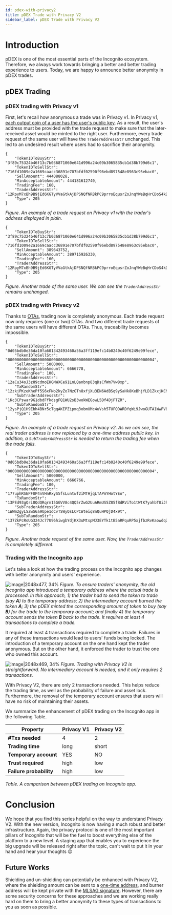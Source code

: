```yaml
---
id: pdex-with-privacy2
title: pDEX Trade with Privacy V2
sidebar_label: pDEX Trade with Privacy V2
---
```


# Introduction
 
pDEX is one of the most essential parts of the Incognito ecosystem. Therefore, we always work towards bringing a better and better trading experience to users. Today, we are happy to announce better anonymity in pDEX trades.

## pDEX Trading

### pDEX trading with Privacy v1
First, let's recall how anonymous a trade was in Privacy v1. In Privacy v1, [each output coin of a user has the user's public key](https://we.incognito.org/t/introduction-to-privacy-v2/12776). As a result, the user's address must be provided with the trade request to make sure that the later-received asset would be minted to the right user. Furthermore, every trade request of the same user will have the `TraderAddressStr` unchanged. This led to an undesired result where users had to sacrifice their anonymity. 
```
{
    "TokenIDToBuyStr": "3f89c75324b46f13c7b036871060e641d996a24c09b3065835cb1d38b799d6c1",
    "TokenIDToSellStr": "716fd1009e2a1669caacc36891e707bfdf02590f96ebd897548e8963c95ebac0",
    "SellAmount": 444088028,
    "MinAcceptableAmount": 444181612740,
    "TradingFee": 160,
    "TraderAddressStr": "12RpyM7xBh9B9jEd6KGTyVVaGtkAjDPSNQfNRBkPC9prroEqusrZoJnqYWeBqHrCDoS4kDLEUfpfETPmQEZbvZiFPU77nF1kk8jQXq5",
    "Type": 205
}
```
*Figure. An example of a trade request on Privacy v1 with the trader's address displayed in plain.*

```
{
    "TokenIDToBuyStr": "3f89c75324b46f13c7b036871060e641d996a24c09b3065835cb1d38b799d6c1",
    "TokenIDToSellStr": "716fd1009e2a1669caacc36891e707bfdf02590f96ebd897548e8963c95ebac0",
    "SellAmount": 389643752,
    "MinAcceptableAmount": 389715926330,
    "TradingFee": 160,
    "TraderAddressStr": "12RpyM7xBh9B9jEd6KGTyVVaGtkAjDPSNQfNRBkPC9prroEqusrZoJnqYWeBqHrCDoS4kDLEUfpfETPmQEZbvZiFPU77nF1kk8jQXq5",
    "Type": 205
}
```
*Figure. Another trade of the same user. We can see the `TraderAddressStr` remains unchanged.*

### pDEX trading with Privacy v2
Thanks to [OTAs](https://we.incognito.org/t/introduction-to-privacy-v2/12776), trading now is completely anonymous. Each trade request now only requires (one or two) OTAs. And two different trade requests of the same users will have different OTAs. Thus, traceability becomes impossible.
```
{
	"TokenIDToBuyStr": "0d05bdb0e36da10fa601342493460a56a3ff119efc14b0240c40f6249e99fece",
	"TokenIDToSellStr": "0000000000000000000000000000000000000000000000000000000000000004",
	"SellAmount": 5000000,
	"MinAcceptableAmount": 6666778,
	"TradingFee": 100,
	"TraderAddressStr": "12aCu34oJ3z89cdmoEHGNWXCe91LnLQanbnp83qDsCfWm7Vw8xp",
	"TxRandomStr": "12zkjPKzeKhePf5S6xFNo2kyZo7NzGTn8xfjXu3EN6AdBSq9ySaHk8KeBhjfLD1ZkxjKCNBMzKcRUZ7en4nuqbrxsvpnuVRB8AAG",
	"SubTraderAddressStr": "1Kc3CPswar9G1dbdFfkdsgFQ1WU2sB3wokWEGowL5Df4DjFTZR",
	"SubTxRandomStr": "12ysPjQ1H9Ebh4BNr5cTgqAKEPZipmq3obmUMc4uVsh5TUFQDWRDfqWi9JwoGUTA1WwPV8CgFQgqCtfo2RLny2zkHVJeZCcKhzyY",
	"Type": 205
}
```
*Figure. An example of a trade request on Privacy v2. As we can see, the real trader address is now replaced by a one-time address public key. In addition, a `SubTraderAddressStr` is needed to return the trading fee when the trade fails.*

```
{
	"TokenIDToBuyStr": "0d05bdb0e36da10fa601342493460a56a3ff119efc14b0240c40f6249e99fece",
	"TokenIDToSellStr": "0000000000000000000000000000000000000000000000000000000000000004",
	"SellAmount": 5000000,
	"MinAcceptableAmount": 6666766,
	"TradingFee": 100,
	"TraderAddressStr": "177uphRSEPFUP4nVHnRxyS5fsLuntwf2iMTHjqLTAPmYHotYEo",
	"TxRandomStr": "13PEd93gQri8QdQRqrm15GGVV8c4QQ5rZwG2UuARmUS5Z85fBdRViTo1tWtK7yahbTUiJhkAcgD6gX4YDnKaUMMv52JsVE5NqJRA",
	"SubTraderAddressStr": "1WWm2gyLSZwS6a9Upe1dCvTSWyQsLCPCWteiq8nQuHPQjD4x9t",
	"SubTxRandomStr": "137ZkPcRoUG324Jc77U96hiwgbYdjKX3uMtspMJ3EYTk1tB5aRPquRP5xjfbzRvKaowdqZV2KDrbgGiKgQfJWiMg7LK4cxandFRX",
	"Type": 205
}
```
*Figure. Another trade request of the same user. Now, the `TraderAddressStr` is completely different.*
### Trading with the Incognito app

Let's take a look at how the trading process on the Incognito app changes with better anonymity and users' experience.

![image|2048x477, 34%](upload://xAvQUR97WMz14Ptni3v377HvAmD.png)
*Figure. To ensure traders' anonymity, the old Incognito app introduced a temporary address where the actual trade is processed. In this approach, 1) the trader had to send the token to trade (say **A**) to the temporary address; 2) the intermediary account burned the token **A**; 3) the pDEX minted the corresponding amount of token to buy (say **B**) for the trade to the temporary account; and finally 4) the temporary account sends the token **B** back to the trade. It requires at least 4 transactions to complete a trade.*

It required at least 4 transactions required to complete a trade. Failures in any of these transactions would lead to users' funds being locked. The introduction of a temporary account on the one hand kept the trader anonymous. But on the other hand, it enforced the trader to trust the one who owned this account.

![image|2048x469, 34%](upload://2yhGx9OcwrGeBUW8nsBRgKjtWun.png)
*Figure. Trading with Privacy V2 is straightforward. No intermediary account is needed, and it only requires 2 transactions.*

With Privacy V2, there are only 2 transactions needed. This helps reduce the trading time, as well as the probability of failure and asset lock. Furthermore, the removal of the temporary account ensures that users will have no risk of maintaining their assets.

We summarize the enhancement of pDEX trading on the Incognito app in the following Table.

**Property** | **Privacy V1** | **Privacy V2**
--|--|--
**#Txs needed** | 4 | 2
**Trading time** | long | short
**Temporary account** | YES | NO
**Trust required** | high | low
**Failure probability** | high | low
*Table. A comparison between pDEX trading on Incognito app.*

# Conclusion

We hope that you find this series helpful on the way to understand Privacy V2. With the new version, Incognito is now having a much robust and better infrastructure. Again, the privacy protocol is one of the most important pillars of Incognito that will be the fuel to boost everything else of the platform to a new level. A staging app that enables you to experience the big upgrade will be released right after the topic, can't wait to put it in your hand and hear your thoughts :wink: 

## Future Works
Shielding and un-shielding can potentially be enhanced with Privacy V2, where the shielding amount can be sent to a [one-time address](https://we.incognito.org/t/one-time-address-improve-on-privacy-and-pdex-performance/6680), and burner address will be kept private with the [MLSAG signature](https://web.getmonero.org/resources/research-lab/pubs/MRL-0005.pdf). However, there are some security concerns for these approaches and we are working really hard on them to bring a better anonymity to these types of transactions to you as soon as possible.